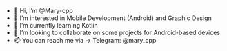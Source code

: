 - 👋 Hi, I’m @Mary-cpp
- 👀 I’m interested in Mobile Development (Android) and Graphic Design
- 🌱 I’m currently learning Kotlin
- 💞️ I’m looking to collaborate on some projects for Android-based devices
- 📫 You can reach me via ->
      Telegram: @mary_cpp

<!---
Mary-cpp/Mary-cpp is a ✨ special ✨ repository because its `README.md` (this file) appears on your GitHub profile.
You can click the Preview link to take a look at your changes.
--->
